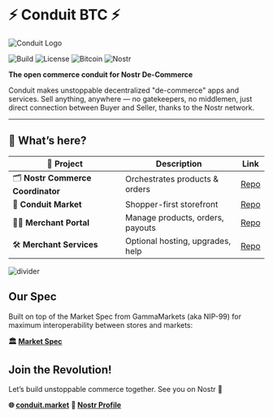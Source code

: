 # ⚡ Conduit BTC ⚡

![Conduit Logo](https://cdn.prod.website-files.com/67a08c4f7b1c5f99aa6e9201/67a1f51d61edb50c3ea0c182_conduit%20LOGO.png)

![Build](https://img.shields.io/badge/build-passing-brightgreen) ![License](https://img.shields.io/badge/license-MIT-blue) ![Bitcoin](https://img.shields.io/badge/bitcoin-⚡-orange) ![Nostr](https://img.shields.io/badge/nostr-connected-purple)

**The open commerce conduit for Nostr De-Commerce**

Conduit makes unstoppable decentralized "de-commerce" apps and services. Sell anything, anywhere — no gatekeepers, no middlemen, just direct connection between Buyer and Seller, thanks to the Nostr network.

---

## 🚀 What’s here?

| 📂 Project                         | Description                      | Link                                                              |
| ---------------------------------- | -------------------------------- | ----------------------------------------------------------------- |
| 🗂️ **Nostr Commerce Coordinator** | Orchestrates products & orders   | [Repo](https://github.com/Conduit-BTC/nostr-commerce-coordinator) |
| 🛒 **Conduit Market**              | Shopper-first storefront         | [Repo](https://github.com/Conduit-BTC/conduit-market)             |
| 🧑‍💻 **Merchant Portal**          | Manage products, orders, payouts | [Repo](https://github.com/Conduit-BTC/merchant-portal)            |
| 🛠️ **Merchant Services**          | Optional hosting, upgrades, help | [Repo](https://github.com/Conduit-BTC/merchant-services)          |

![divider](https://conduit.market/assets/conduit-divider.svg)

## Our Spec

Built on top of the Market Spec from GammaMarkets (aka NIP-99) for maximum interoperability between stores and markets:

**🏛️ [Market Spec](https://github.com/GammaMarkets/market-spec/blob/main/spec.md)**

## Join the Revolution!

Let’s build unstoppable commerce together. See you on Nostr 👋

**🌐 [conduit.market](https://conduit.market)**
**💬 [Nostr Profile](https://njump.me/nprofile1qqsfmys8030rttmk77cumprnsqqt0whmg0fqkz3xcx8798ag8rf8z3sad6jak)**

